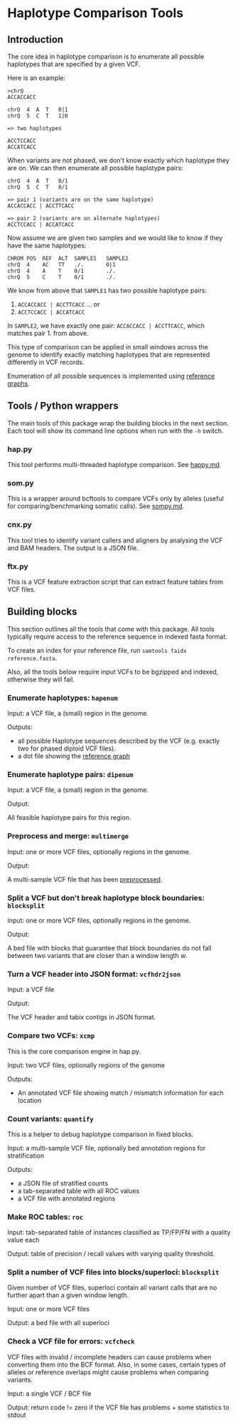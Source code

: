 Haplotype Comparison Tools
==========================

Introduction
------------

The core idea in haplotype comparison is to enumerate all possible haplotypes
that are specified by a given VCF.

Here is an example:

```
>chrQ
ACCACCACC

chrQ  4  A  T   0|1
chrQ  5  C  T   1|0

=> two haplotypes

ACCTCCACC
ACCATCACC
```

When variants are not phased, we don't know exactly which haplotype they are on.
We can then enumerate all possible haplotype pairs:

```
chrQ  4  A  T   0/1
chrQ  5  C  T   0/1

=> pair 1 (variants are on the same haplotype)
ACCACCACC | ACCTTCACC

=> pair 2 (variants are on alternate haplotypes)
ACCTCCACC | ACCATCACC
```

Now assume we are given two samples and we would like to know if they have the
same haplotypes:

```
CHROM POS  REF  ALT  SAMPLE1   SAMPLE2
chrQ  4    AC   TT   ./.       0|1
chrQ  4    A    T    0/1       ./.
chrQ  5    C    T    0/1       ./.
```

We know from above that `SAMPLE1` has two possible haplotype pairs:

1.  `ACCACCACC | ACCTTCACC` ... or
2.  `ACCTCCACC | ACCATCACC`

In `SAMPLE2`, we have exactly one pair: `ACCACCACC | ACCTTCACC`, which matches
pair 1. from above.

This type of comparison can be applied in small windows across the genome to
identify exactly matching haplotypes that are represented differently in VCF
records.

Enumeration of all possible sequences is implemented using
[reference graphs](refgraph.md).

Tools / Python wrappers
-----------------------

The main tools of this package wrap the building blocks in the next section.
Each tool will show its command line options when run with the `-h` switch.

### hap.py

This tool performs multi-threaded haplotype comparison. See
[happy.md](happy.md).

### som.py

This is a wrapper around bcftools to compare VCFs only by alleles (useful for
comparing/benchmarking somatic calls). See [sompy.md](sompy.md).

### cnx.py

This tool tries to identify variant callers and aligners by analysing the VCF
and BAM headers. The output is a JSON file.

### ftx.py

This is a VCF feature extraction script that can extract feature tables from
VCF files.

Building blocks
---------------

This section outlines all the tools that come with this package. All tools
typically require access to the reference sequence in indexed fasta format.

To create an index for your reference file, run
`samtools faidx reference.fasta`.

Also, all the tools below require input VCFs to be bgzipped and indexed,
otherwise they will fail.

### Enumerate haplotypes: `hapenum`

Input: a VCF file, a (small) region in the genome.

Outputs:

*  all possible Haplotype sequences described by the VCF (e.g. exactly two
   for phased diploid VCF files).
*  a dot file showing the [reference graph](refgraph.md)


### Enumerate haplotype pairs: `dipenum`

Input: a VCF file, a (small) region in the genome.

Output:

All feasible haplotype pairs for this region.

### Preprocess and merge: `multimerge`

Input: one or more VCF files, optionally regions in the genome.

Output:

A multi-sample VCF file that has been [preprocessed](normalisation.md).

### Split a VCF but don't break haplotype block boundaries: `blocksplit`

Input: one or more VCF files, optionally regions in the genome.

Output:

A bed file with blocks that guarantee that block boundaries do not fall between
two variants that are closer than a window length *w*.

### Turn a VCF header into JSON format: `vcfhdr2json`

Input: a VCF file

Output:

The VCF header and tabix contigs in JSON format.

### Compare two VCFs: `xcmp`

This is the core comparison engine in hap.py.

Input: two VCF files, optionally regions of the genome

Outputs:

*   An annotated VCF file showing match / mismatch information for each location

### Count variants: `quantify`

This is a helper to debug haplotype comparison in fixed blocks.

Input: a multi-sample VCF file, optionally bed annotation regions for
       stratification

Outputs:

*  a JSON file of stratified counts
*  a tab-separated table with all ROC values
*  a VCF file with annotated regions

### Make ROC tables: `roc`

Input: tab-separated table of instances classified as TP/FP/FN with a quality
       value each

Output: table of precision / recall values with varying quality threshold.

### Split a number of VCF files into blocks/superloci: `blocksplit`

Given number of VCF files, superloci contain all variant calls that
are no further apart than a given window length.

Input: one or more VCF files

Output: a bed file with all superloci

### Check a VCF file for errors: `vcfcheck`

VCF files with invalid / incomplete headers can cause problems when converting them
into the BCF format. Also, in some cases, certain types of alleles or reference
overlaps might cause problems when comparing variants.

Input: a single VCF / BCF file

Output: return code != zero if the VCF file has problems + some statistics to stdout